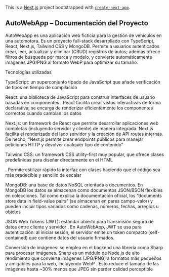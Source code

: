 This is a [Next.js](https://nextjs.org) project bootstrapped with [`create-next-app`](https://nextjs.org/docs/app/api-reference/cli/create-next-app).

## AutoWebApp – Documentación del Proyecto


AutoWebApp es una aplicación web ficticia para la gestión de vehículos en una automotora. Es un proyecto full-stack desarrollado con TypeScript, React, Next.js, Tailwind CSS y MongoDB. Permite a usuarios autenticados crear, leer, actualizar y eliminar (CRUD) registros de autos; además ofrece filtros de búsqueda por marca y modelo, y convierte automáticamente imágenes JPG/PNG al formato WebP para optimizar su tamaño.


Tecnologías utilizadas

TypeScript: un superconjunto tipado de JavaScript que añade verificación de tipos en tiempo de compilación

React: una biblioteca de JavaScript para construir interfaces de usuario basadas en componentes
. React facilita crear vistas interactivas de forma declarativa; se encarga de renderizar eficientemente los componentes correctos cuando cambian los datos

Next.js: un framework de React que permite desarrollar aplicaciones web completas (incluyendo servidor y cliente) de manera integrada. Next.js facilita el renderizado del lado servidor y la creación de API routes internas. De hecho, “Next.js permite crear endpoints públicos para manejar peticiones HTTP y devolver cualquier tipo de contenido”

Tailwind CSS: un framework CSS utility-first muy popular, que ofrece clases predefinidas para diseñar directamente en el HTML

. Permite estilizar rápido la interfaz con clases haciendo que el código sea más predecible y sencillo de escalar

MongoDB: una base de datos NoSQL orientada a documentos. En MongoDB los datos se almacenan como documentos JSON/BSON flexibles en colecciones. Tal como explica la documentación oficial, los “documents store data in field-value pairs” (se almacenan en pares campo-valor) y pueden incluir tipos variados como cadenas, números, fechas, arreglos u objetos

JSON Web Tokens (JWT): estándar abierto para transmisión segura de datos entre cliente y servidor
. En AutoWebApp, JWT se usa para autenticación: al iniciar sesión, el servidor emite un token compacto (self-contained) que contiene datos del usuario firmados. 

Conversión de imágenes: se emplea en el backend una librería como Sharp para procesar imágenes. Sharp es un módulo de Node.js de alto rendimiento que convierte imágenes (JPG/PNG) a formatos más pequeños y amigables para la web, incluyendo WebP
. Esto reduce el tamaño de las imágenes hasta ~30% menos que JPEG sin perder calidad perceptible
